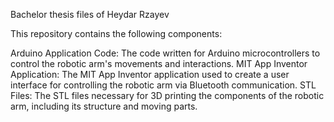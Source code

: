 Bachelor thesis files of Heydar Rzayev

This repository contains the following components:

Arduino Application Code: The code written for Arduino microcontrollers to control the robotic arm's movements and interactions.
MIT App Inventor Application: The MIT App Inventor application used to create a user interface for controlling the robotic arm via Bluetooth communication.
STL Files: The STL files necessary for 3D printing the components of the robotic arm, including its structure and moving parts.


